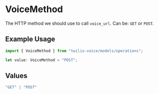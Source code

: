 # VoiceMethod

The HTTP method we should use to call `voice_url`. Can be: `GET` or `POST`.

## Example Usage

```typescript
import { VoiceMethod } from "twilio-voice/models/operations";

let value: VoiceMethod = "POST";
```

## Values

```typescript
"GET" | "POST"
```